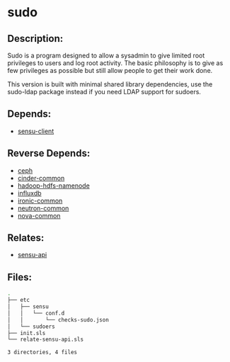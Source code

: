 # sudo

## Description:

Sudo is a program designed to allow a sysadmin to give limited root privileges to users and log root activity.  The basic philosophy is to give as few privileges as possible but still allow people to get their work done.

This version is built with minimal shared library dependencies, use the sudo-ldap package instead if you need LDAP support for sudoers.

## Depends:

  -  [sensu-client](salt/sensu-client)

## Reverse Depends:

  -  [ceph](salt/ceph)
  -  [cinder-common](salt/cinder-common)
  -  [hadoop-hdfs-namenode](salt/hadoop-hdfs-namenode)
  -  [influxdb](salt/influxdb)
  -  [ironic-common](salt/ironic-common)
  -  [neutron-common](salt/neutron-common)
  -  [nova-common](salt/nova-common)

## Relates:

  -  [sensu-api](salt/sensu-api)

## Files:

```bash
.
├── etc
│   ├── sensu
│   │   └── conf.d
│   │       └── checks-sudo.json
│   └── sudoers
├── init.sls
└── relate-sensu-api.sls

3 directories, 4 files
```

